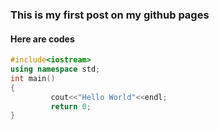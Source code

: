 ### This is my first post on my github pages

#### Here are codes
```C++
#include<iostream>
using namespace std;
int main()
{
         cout<<"Hello World"<<endl;
         return 0;
}
```
